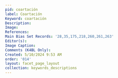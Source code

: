 ```yaml
---
pid: coartación
label: Coartación
Keyword: coartación
Description: 
Image: 
References: 
Main Bias Set Records: '28,35,175,218,260,261,263'
Editor(s): 
Image Caption: 
Comments (K4BL Only): 
Created: 5/10/2024 9:53 AM
order: '014'
layout: facet_page_layout
collection: keywords_descriptions
---
```

